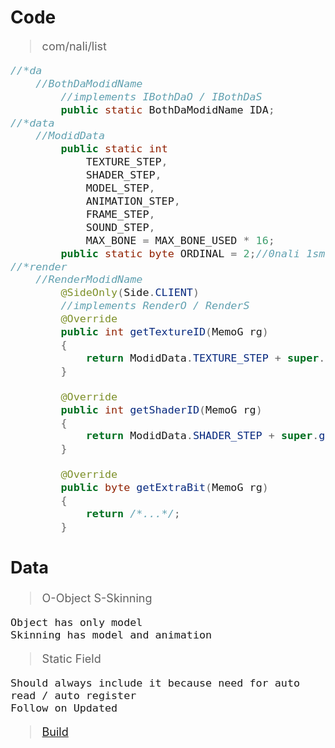 # Code

<span style="font-size: large; ">

>com/nali/list

```java
//*da
	//BothDaModidName
		//implements IBothDaO / IBothDaS
		public static BothDaModidName IDA;
//*data
	//ModidData
		public static int
			TEXTURE_STEP,
			SHADER_STEP,
			MODEL_STEP,
			ANIMATION_STEP,
			FRAME_STEP,
			SOUND_STEP,
			MAX_BONE = MAX_BONE_USED * 16;
		public static byte ORDINAL = 2;//0nali 1small 2final_used
//*render
	//RenderModidName
		@SideOnly(Side.CLIENT)
		//implements RenderO / RenderS
		@Override
		public int getTextureID(MemoG rg)
		{
			return ModidData.TEXTURE_STEP + super.getTextureID(rg);
		}

		@Override
		public int getShaderID(MemoG rg)
		{
			return ModidData.SHADER_STEP + super.getShaderID(rg);
		}

		@Override
		public byte getExtraBit(MemoG rg)
		{
			return /*...*/;
		}
```
## Data
>O-Object S-Skinning

	Object has only model
	Skinning has model and animation
>Static Field

	Should always include it because need for auto read / auto register
	Follow on Updated
>[Build](../README.md)

</span>